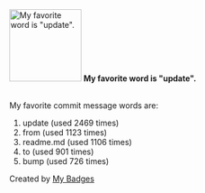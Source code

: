 <img src="https://my-badges.github.io/my-badges/favorite-word.png" alt="My favorite word is &quot;update&quot;." title="My favorite word is &quot;update&quot;." width="128">
<strong>My favorite word is &quot;update&quot;.</strong>
<br><br>

My favorite commit message words are:

1. update (used 2469 times)
2. from (used 1123 times)
3. readme.md (used 1106 times)
4. to (used 901 times)
5. bump (used 726 times)


Created by <a href="https://github.com/my-badges/my-badges">My Badges</a>
